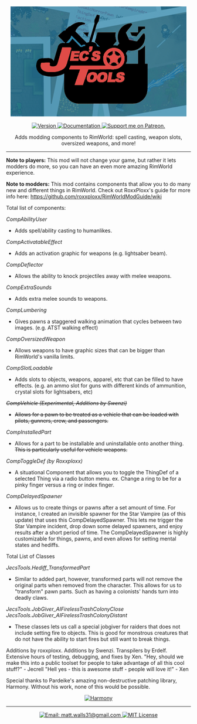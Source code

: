 <p align="center">
    <img src="About/Preview.png" alt="JecsTools" />
</p>

<p align="center">
  <a href="https://github.com/jecrell/JecsTools/releases/">
    <img src="https://img.shields.io/badge/dynamic/xml?color=4BC51D&label=version&query=%2FManifest%2Fversion&url=https%3A%2F%2Fraw.githubusercontent.com%2Fjecrell%2FJecsTools%2Fmaster%2FAbout%2FManifest.xml&style=flat" alt="Version" />
  </a>
  <a href="https://github.com/roxxploxx/RimWorldModGuide/wiki">
    <img src="https://img.shields.io/badge/documentation-Wiki-4BC51D.svg?style=flat" alt="Documentation" />
  </a>
  <a href="https://www.patreon.com/jecrell">
    <img src="https://img.shields.io/badge/support%20me%20on-Patreon-red.svg?style=flat" alt="Support me on Patreon." />
    </a>
</p>

<p align="center">
 Adds modding components to RimWorld: spell casting, weapon slots, oversized weapons, and more!
</p>

<hr>

**Note to players:** This mod will not change your game, but rather it lets modders do more, so you can have an even more amazing RimWorld experience.

**Note to modders:** This mod contains components that allow you to do many new and different things in RimWorld. Check out RoxxPloxx's guide for more info here: https://github.com/roxxploxx/RimWorldModGuide/wiki

Total list of components:

*CompAbilityUser*
 - Adds spell/ability casting to humanlikes.

*CompActivatableEffect*
 - Adds an activation graphic for weapons (e.g. lightsaber beam).

*CompDeflector*
 - Allows the ability to knock projectiles away with melee weapons.

*CompExtraSounds*
 - Adds extra melee sounds to weapons.

*CompLumbering*
 - Gives pawns a staggered walking animation that cycles between two images. (e.g. ATST walking effect)

*CompOversizedWeapon*
 - Allows weapons to have graphic sizes that can be bigger than RimWorld's vanilla limits.

*CompSlotLoadable*
 - Adds slots to objects, weapons, apparel, etc that can be filled to have effects. (e.g. an ammo slot for guns with different kinds of ammunition, crystal slots for lightsabers, etc)

~~*CompVehicle (Experimental, Additions by Swenzi)*~~
 - ~~Allows for a pawn to be treated as a vehicle that can be loaded with pilots, gunners, crew, and passengers.~~

*CompInstalledPart*
 - Allows for a part to be installable and uninstallable onto another thing. ~~This is particularly useful for vehicle weapons.~~

*CompToggleDef (by Roxxploxx)*
 - A situational Component that allows you to toggle the ThingDef of a selected Thing via a radio button menu. ex. Change a ring to be for a pinky finger versus a ring or index finger.

*CompDelayedSpawner*
- Allows us to create things or pawns after a set amount of time. For instance, I created an invisible spawner for the Star Vampire (as of this update) that uses this CompDelayedSpawner. This lets me trigger the Star Vampire incident, drop down some delayed spawners, and enjoy results after a short period of time. The CompDelayedSpawner is highly customizable for things, pawns, and even allows for setting mental states and hediffs.

Total List of Classes

*JecsTools.Hediff_TransformedPart*
 - Similar to added part, however, transformed parts will not remove the original parts when removed from the character. This allows for us to "transform" pawn parts. Such as having a colonists' hands turn into deadly claws.

*JecsTools.JobGiver_AIFirelessTrashColonyClose*
*JecsTools.JobGiver_AIFirelessTrashColonyDistant*
 - These classes lets us call a special jobgiver for raiders that does not include setting fire to objects. This is good for monstrous creatures that do not have the ability to start fires but still want to break things.

Additions by roxxploxx.
Additions by Swenzi.
Transpilers by Erdelf.
Extensive hours of testing, debugging, and fixes by Xen.
"Hey, should we make this into a public toolset for people to take advantage of all this cool stuff?" - Jecrell
"Hell yes - this is awesome stuff - people will love it!" - Xen

Special thanks to Pardeike's amazing non-destructive patching library, Harmony. Without his work, none of this would be possible.
<p align="center">
  <a href="https://github.com/pardeike/Harmony">
    <img src="https://s24.postimg.org/58bl1rz39/logo.png" alt="Harmony" />
    </a>
</p>


<hr>

<p align="center">
  <a href="mailto:matt.walls31@gmail.com">
    <img src="https://img.shields.io/badge/email-matt.walls31@gmail.com-blue.svg?style=flat" alt="Email: matt.walls31@gmail.com" />
  </a>
  <a href="https://raw.githubusercontent.com/jecrell/JecsTools/master/LICENSE">
    <img src="https://img.shields.io/badge/license-MIT-lightgray.svg?style=flat" alt="MIT License" />
  </a>
</p>

